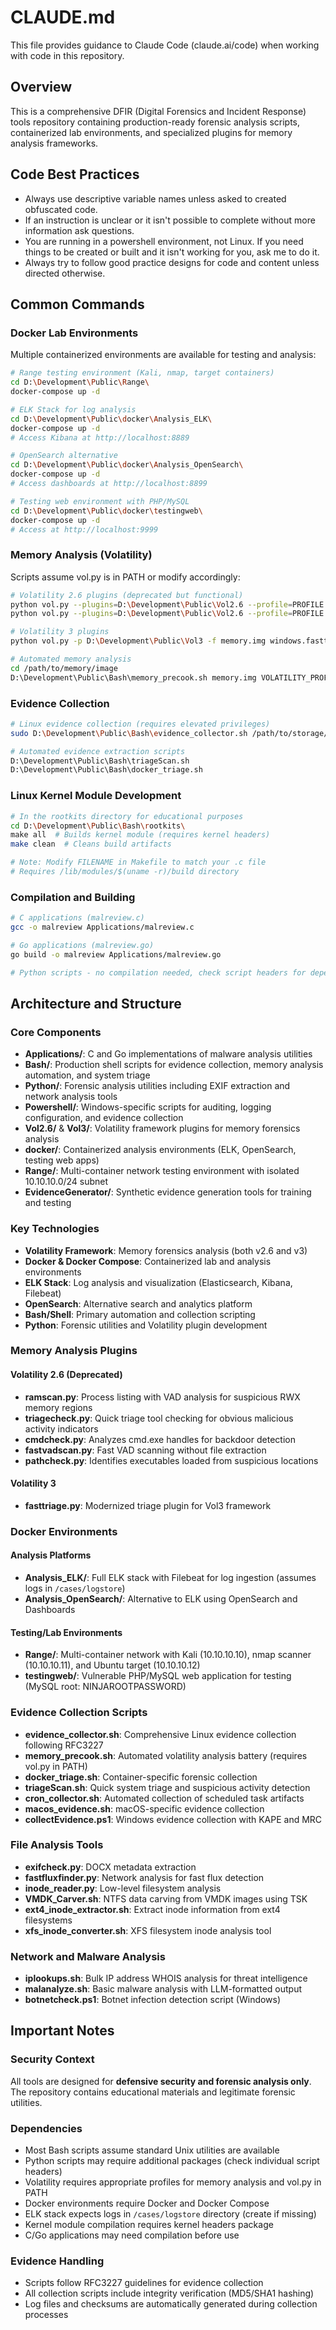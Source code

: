 # CLAUDE.md

This file provides guidance to Claude Code (claude.ai/code) when working with code in this repository.

## Overview

This is a comprehensive DFIR (Digital Forensics and Incident Response) tools repository containing production-ready forensic analysis scripts, containerized lab environments, and specialized plugins for memory analysis frameworks.

## Code Best Practices

- Always use descriptive variable names unless asked to created obfuscated code.
- If an instruction is unclear or it isn't possible to complete without more information ask questions.
- You are running in a powershell environment, not Linux. If you need things to be created or built and it isn't working for you, ask me to do it.
- Always try to follow good practice designs for code and content unless directed otherwise.

## Common Commands

### Docker Lab Environments
Multiple containerized environments are available for testing and analysis:

```bash
# Range testing environment (Kali, nmap, target containers)
cd D:\Development\Public\Range\
docker-compose up -d

# ELK Stack for log analysis
cd D:\Development\Public\docker\Analysis_ELK\
docker-compose up -d
# Access Kibana at http://localhost:8889

# OpenSearch alternative
cd D:\Development\Public\docker\Analysis_OpenSearch\
docker-compose up -d
# Access dashboards at http://localhost:8899

# Testing web environment with PHP/MySQL
cd D:\Development\Public\docker\testingweb\
docker-compose up -d
# Access at http://localhost:9999
```

### Memory Analysis (Volatility)
Scripts assume vol.py is in PATH or modify accordingly:

```bash
# Volatility 2.6 plugins (deprecated but functional)
python vol.py --plugins=D:\Development\Public\Vol2.6 --profile=PROFILE -f memory.img ramscan
python vol.py --plugins=D:\Development\Public\Vol2.6 --profile=PROFILE -f memory.img triagecheck

# Volatility 3 plugins  
python vol.py -p D:\Development\Public\Vol3 -f memory.img windows.fasttriage

# Automated memory analysis
cd /path/to/memory/image
D:\Development\Public\Bash\memory_precook.sh memory.img VOLATILITY_PROFILE
```

### Evidence Collection
```bash
# Linux evidence collection (requires elevated privileges)
sudo D:\Development\Public\Bash\evidence_collector.sh /path/to/storage/device

# Automated evidence extraction scripts
D:\Development\Public\Bash\triageScan.sh
D:\Development\Public\Bash\docker_triage.sh
```

### Linux Kernel Module Development
```bash
# In the rootkits directory for educational purposes
cd D:\Development\Public\Bash\rootkits\
make all  # Builds kernel module (requires kernel headers)
make clean  # Cleans build artifacts

# Note: Modify FILENAME in Makefile to match your .c file
# Requires /lib/modules/$(uname -r)/build directory
```

### Compilation and Building
```bash
# C applications (malreview.c)
gcc -o malreview Applications/malreview.c

# Go applications (malreview.go) 
go build -o malreview Applications/malreview.go

# Python scripts - no compilation needed, check script headers for dependencies
```

## Architecture and Structure

### Core Components
- **Applications/**: C and Go implementations of malware analysis utilities
- **Bash/**: Production shell scripts for evidence collection, memory analysis automation, and system triage
- **Python/**: Forensic analysis utilities including EXIF extraction and network analysis tools  
- **Powershell/**: Windows-specific scripts for auditing, logging configuration, and evidence collection
- **Vol2.6/** & **Vol3/**: Volatility framework plugins for memory forensics analysis
- **docker/**: Containerized analysis environments (ELK, OpenSearch, testing web apps)
- **Range/**: Multi-container network testing environment with isolated 10.10.10.0/24 subnet
- **EvidenceGenerator/**: Synthetic evidence generation tools for training and testing

### Key Technologies
- **Volatility Framework**: Memory forensics analysis (both v2.6 and v3)
- **Docker & Docker Compose**: Containerized lab and analysis environments
- **ELK Stack**: Log analysis and visualization (Elasticsearch, Kibana, Filebeat)
- **OpenSearch**: Alternative search and analytics platform
- **Bash/Shell**: Primary automation and collection scripting
- **Python**: Forensic utilities and Volatility plugin development

### Memory Analysis Plugins
#### Volatility 2.6 (Deprecated)
- **ramscan.py**: Process listing with VAD analysis for suspicious RWX memory regions
- **triagecheck.py**: Quick triage tool checking for obvious malicious activity indicators
- **cmdcheck.py**: Analyzes cmd.exe handles for backdoor detection
- **fastvadscan.py**: Fast VAD scanning without file extraction
- **pathcheck.py**: Identifies executables loaded from suspicious locations

#### Volatility 3
- **fasttriage.py**: Modernized triage plugin for Vol3 framework

### Docker Environments
#### Analysis Platforms
- **Analysis_ELK/**: Full ELK stack with Filebeat for log ingestion (assumes logs in `/cases/logstore`)
- **Analysis_OpenSearch/**: Alternative to ELK using OpenSearch and Dashboards

#### Testing/Lab Environments  
- **Range/**: Multi-container network with Kali (10.10.10.10), nmap scanner (10.10.10.11), and Ubuntu target (10.10.10.12)
- **testingweb/**: Vulnerable PHP/MySQL web application for testing (MySQL root: NINJAROOTPASSWORD)

### Evidence Collection Scripts
- **evidence_collector.sh**: Comprehensive Linux evidence collection following RFC3227
- **memory_precook.sh**: Automated volatility analysis battery (requires vol.py in PATH)
- **docker_triage.sh**: Container-specific forensic collection
- **triageScan.sh**: Quick system triage and suspicious activity detection
- **cron_collector.sh**: Automated collection of scheduled task artifacts
- **macos_evidence.sh**: macOS-specific evidence collection
- **collectEvidence.ps1**: Windows evidence collection with KAPE and MRC

### File Analysis Tools
- **exifcheck.py**: DOCX metadata extraction
- **fastfluxfinder.py**: Network analysis for fast flux detection  
- **inode_reader.py**: Low-level filesystem analysis
- **VMDK_Carver.sh**: NTFS data carving from VMDK images using TSK
- **ext4_inode_extractor.sh**: Extract inode information from ext4 filesystems
- **xfs_inode_converter.sh**: XFS filesystem inode analysis tool

### Network and Malware Analysis
- **iplookups.sh**: Bulk IP address WHOIS analysis for threat intelligence
- **malanalyze.sh**: Basic malware analysis with LLM-formatted output
- **botnetcheck.ps1**: Botnet infection detection script (Windows)

## Important Notes

### Security Context
All tools are designed for **defensive security and forensic analysis only**. The repository contains educational materials and legitimate forensic utilities.

### Dependencies
- Most Bash scripts assume standard Unix utilities are available
- Python scripts may require additional packages (check individual script headers)
- Volatility requires appropriate profiles for memory analysis and vol.py in PATH
- Docker environments require Docker and Docker Compose
- ELK stack expects logs in `/cases/logstore` directory (create if missing)
- Kernel module compilation requires kernel headers package
- C/Go applications may need compilation before use

### Evidence Handling
- Scripts follow RFC3227 guidelines for evidence collection
- All collection scripts include integrity verification (MD5/SHA1 hashing)
- Log files and checksums are automatically generated during collection processes